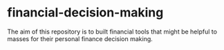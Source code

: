 financial-decision-making
=========================

The aim of this repository is to built financial tools that might be helpful to masses for their personal finance decision making.
